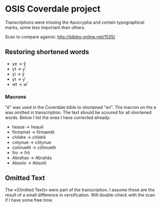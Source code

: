 # OSIS Coverdale project

Transcriptions were missing the Apocrypha and certain typographical marks, some less important than others.

Scan to compare against: http://bibles-online.net/1535/

## Restoring shortened words
* ye → yͤ
* yt → yͭ
* yi → yͥ
* yt → yͭ
* wt → wͭ

### Macrons

"ē" was used in the Coverdale bible to shortened "en". The macron on the e was omitted in transcription. The text should be scoured for all shortened words. Below I list the ones I have corrected already:

* heaue → heauē
* firmamet → firmamēt
* childre → childrē
* cotynue → cōtynue
* cotinueth → cōtinueth
* fro → frō
* Abraha*s* → Abrahā*s*
* Absolo → Absolō

## Omitted Text
The «(Omitted Text)» were part of the transcription. I assume these are the result of a small difference in versification. Will double-check with the scan if I have some free time.
